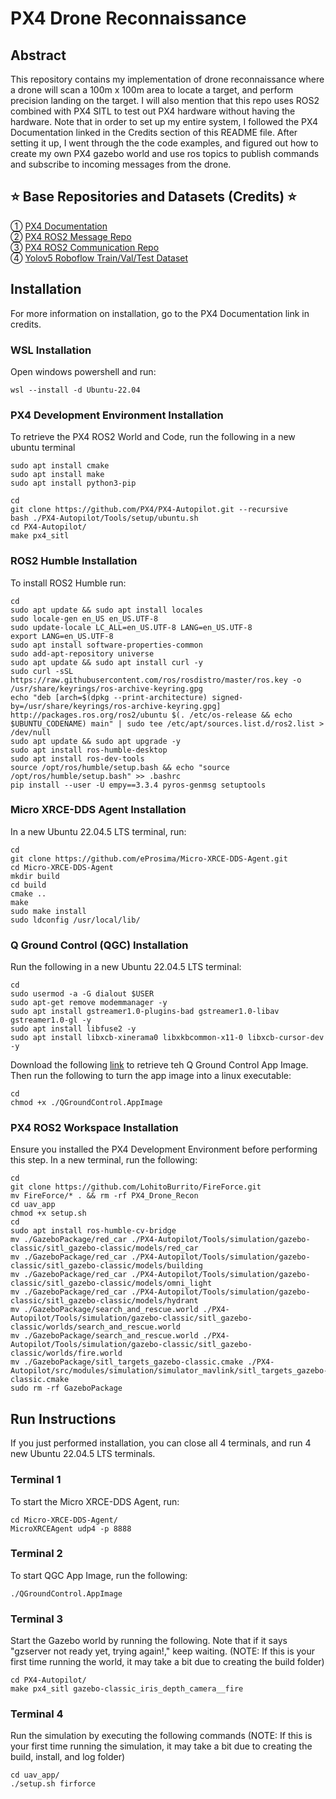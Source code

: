 # PX4 Drone Reconnaissance  

## Abstract
This repository contains my implementation of drone reconnaissance where a drone will scan a 100m x 100m area to locate a target, and perform precision landing on the target. I will also mention that this repo uses ROS2 combined with PX4 SITL to test out PX4 hardware without having the hardware. Note that in order to set up my entire system, I followed the PX4 Documentation linked in the Credits section of this README file. After setting it up, I went through the the code examples, and figured out how to create my own PX4 gazebo world and use ros topics to publish commands and subscribe to incoming messages from the drone. 

## ⭐ Base Repositories and Datasets (Credits) ⭐ <br />
① [PX4 Documentation](https://docs.px4.io/main/en/ros2/user_guide.html) <br />
② [PX4 ROS2 Message Repo](https://github.com/PX4/px4_msgs) <br />
③ [PX4 ROS2 Communication Repo](https://github.com/PX4/px4_ros_com) <br />
④ [Yolov5 Roboflow Train/Val/Test Dataset](https://universe.roboflow.com/swee-xiao-qi/parking-lot-availability) <br />
  
## Installation
For more information on installation, go to the PX4 Documentation link in credits.
### WSL Installation
Open windows powershell and run:
```
wsl --install -d Ubuntu-22.04
```
### PX4 Development Environment Installation
To retrieve the PX4 ROS2 World and Code, run the following in a new ubuntu terminal
```
sudo apt install cmake
sudo apt install make
sudo apt install python3-pip

cd
git clone https://github.com/PX4/PX4-Autopilot.git --recursive
bash ./PX4-Autopilot/Tools/setup/ubuntu.sh
cd PX4-Autopilot/
make px4_sitl
```
### ROS2 Humble Installation
To install ROS2 Humble run:
```
cd
sudo apt update && sudo apt install locales
sudo locale-gen en_US en_US.UTF-8
sudo update-locale LC_ALL=en_US.UTF-8 LANG=en_US.UTF-8
export LANG=en_US.UTF-8
sudo apt install software-properties-common
sudo add-apt-repository universe
sudo apt update && sudo apt install curl -y
sudo curl -sSL https://raw.githubusercontent.com/ros/rosdistro/master/ros.key -o /usr/share/keyrings/ros-archive-keyring.gpg
echo "deb [arch=$(dpkg --print-architecture) signed-by=/usr/share/keyrings/ros-archive-keyring.gpg] http://packages.ros.org/ros2/ubuntu $(. /etc/os-release && echo $UBUNTU_CODENAME) main" | sudo tee /etc/apt/sources.list.d/ros2.list > /dev/null
sudo apt update && sudo apt upgrade -y
sudo apt install ros-humble-desktop
sudo apt install ros-dev-tools
source /opt/ros/humble/setup.bash && echo "source /opt/ros/humble/setup.bash" >> .bashrc
pip install --user -U empy==3.3.4 pyros-genmsg setuptools
```
### Micro XRCE-DDS Agent Installation
In a new Ubuntu 22.04.5 LTS terminal, run:
```
cd
git clone https://github.com/eProsima/Micro-XRCE-DDS-Agent.git
cd Micro-XRCE-DDS-Agent
mkdir build
cd build
cmake ..
make
sudo make install
sudo ldconfig /usr/local/lib/
```
### Q Ground Control (QGC) Installation
Run the following in a new Ubuntu 22.04.5 LTS terminal:
```
cd
sudo usermod -a -G dialout $USER
sudo apt-get remove modemmanager -y
sudo apt install gstreamer1.0-plugins-bad gstreamer1.0-libav gstreamer1.0-gl -y
sudo apt install libfuse2 -y
sudo apt install libxcb-xinerama0 libxkbcommon-x11-0 libxcb-cursor-dev -y
```
Download the following [link](https://d176tv9ibo4jno.cloudfront.net/latest/QGroundControl.AppImage) to retrieve teh Q Ground Control App Image. Then run the following to turn the app image into a linux executable:
```
cd
chmod +x ./QGroundControl.AppImage
```
### PX4 ROS2 Workspace Installation
Ensure you installed the PX4 Development Environment before performing this step. In a new terminal, run the following:
```
cd
git clone https://github.com/LohitoBurrito/FireForce.git
mv FireForce/* . && rm -rf PX4_Drone_Recon
cd uav_app
chmod +x setup.sh
cd
sudo apt install ros-humble-cv-bridge
mv ./GazeboPackage/red_car ./PX4-Autopilot/Tools/simulation/gazebo-classic/sitl_gazebo-classic/models/red_car
mv ./GazeboPackage/red_car ./PX4-Autopilot/Tools/simulation/gazebo-classic/sitl_gazebo-classic/models/building
mv ./GazeboPackage/red_car ./PX4-Autopilot/Tools/simulation/gazebo-classic/sitl_gazebo-classic/models/omni_light
mv ./GazeboPackage/red_car ./PX4-Autopilot/Tools/simulation/gazebo-classic/sitl_gazebo-classic/models/hydrant
mv ./GazeboPackage/search_and_rescue.world ./PX4-Autopilot/Tools/simulation/gazebo-classic/sitl_gazebo-classic/worlds/search_and_rescue.world
mv ./GazeboPackage/search_and_rescue.world ./PX4-Autopilot/Tools/simulation/gazebo-classic/sitl_gazebo-classic/worlds/fire.world
mv ./GazeboPackage/sitl_targets_gazebo-classic.cmake ./PX4-Autopilot/src/modules/simulation/simulator_mavlink/sitl_targets_gazebo-classic.cmake
sudo rm -rf GazeboPackage
```
## Run Instructions
If you just performed installation, you can close all 4 terminals, and run 4 new Ubuntu 22.04.5 LTS terminals.
### Terminal 1
To start the Micro XRCE-DDS Agent, run:
```
cd Micro-XRCE-DDS-Agent/
MicroXRCEAgent udp4 -p 8888
```
### Terminal 2
To start QGC App Image, run the following:
```
./QGroundControl.AppImage
```
### Terminal 3
Start the Gazebo world by running the following. Note that if it says "gzserver not ready yet, trying again!," keep waiting. (NOTE: If this is your first time running the world, it may take a bit due to creating the build folder)
```
cd PX4-Autopilot/
make px4_sitl gazebo-classic_iris_depth_camera__fire
```
### Terminal 4
Run the simulation by executing the following commands (NOTE: If this is your first time running the simulation, it may take a bit due to creating the build, install, and log folder)
```
cd uav_app/
./setup.sh firforce
```
